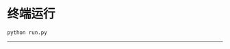 # 终端运行

```shell
python run.py
```
*******************************************************************************************************************************************************************************************************************************************************************************************************************************************************************************************************************************************************************************************************************************************************************************************************************